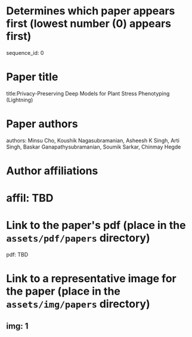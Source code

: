 # Determines which paper appears first (lowest number (0) appears first)
sequence_id: 0

# Paper title
title:Privacy-Preserving Deep Models for Plant Stress Phenotyping (Lightning)

# Paper authors
authors: Minsu Cho, Koushik Nagasubramanian, Asheesh K Singh, Arti Singh, Baskar Ganapathysubramanian, Soumik Sarkar, Chinmay Hegde

# Author affiliations
# affil: TBD

# Link to the paper's pdf (place in the `assets/pdf/papers` directory)
pdf: TBD

# Link to a representative image for the paper (place in the `assets/img/papers` directory)
img: 1
---
